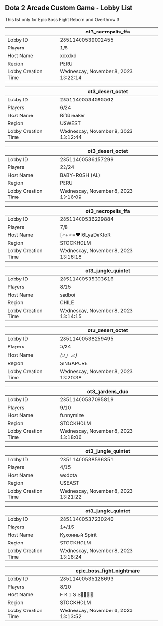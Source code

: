 ## Dota 2 Arcade Custom Game - Lobby List

This list only for Epic Boss Fight Reborn and Overthrow 3

|  | ot3_necropolis_ffa |
| ------ | ------ |
| Lobby ID | 28511400539002455 |
| Players | 1/8 |
| Host Name | xdxdxd |
| Region | PERU |
| Lobby Creation Time | Wednesday, November 8, 2023 13:22:14 |


|  | ot3_desert_octet |
| ------ | ------ |
| Lobby ID | 28511400534595562 |
| Players | 6/24 |
| Host Name | RiftBreaker |
| Region | USWEST |
| Lobby Creation Time | Wednesday, November 8, 2023 13:12:44 |


|  | ot3_desert_octet |
| ------ | ------ |
| Lobby ID | 28511400536157299 |
| Players | 22/24 |
| Host Name | BABY-ROSH (AL) |
| Region | PERU |
| Lobby Creation Time | Wednesday, November 8, 2023 13:16:09 |


|  | ot3_necropolis_ffa |
| ------ | ------ |
| Lobby ID | 28511400536229884 |
| Players | 7/8 |
| Host Name | [♂+♂=♥]6LyaDuKtoR |
| Region | STOCKHOLM |
| Lobby Creation Time | Wednesday, November 8, 2023 13:16:18 |


|  | ot3_jungle_quintet |
| ------ | ------ |
| Lobby ID | 28511400535303616 |
| Players | 8/15 |
| Host Name | sadboi |
| Region | CHILE |
| Lobby Creation Time | Wednesday, November 8, 2023 13:14:15 |


|  | ot3_desert_octet |
| ------ | ------ |
| Lobby ID | 28511400538259495 |
| Players | 5/24 |
| Host Name | _(:з」∠)_ |
| Region | SINGAPORE |
| Lobby Creation Time | Wednesday, November 8, 2023 13:20:38 |


|  | ot3_gardens_duo |
| ------ | ------ |
| Lobby ID | 28511400537095819 |
| Players | 9/10 |
| Host Name | funnymine |
| Region | STOCKHOLM |
| Lobby Creation Time | Wednesday, November 8, 2023 13:18:06 |


|  | ot3_jungle_quintet |
| ------ | ------ |
| Lobby ID | 28511400538596351 |
| Players | 4/15 |
| Host Name | wodota |
| Region | USEAST |
| Lobby Creation Time | Wednesday, November 8, 2023 13:21:22 |


|  | ot3_jungle_quintet |
| ------ | ------ |
| Lobby ID | 28511400537230240 |
| Players | 14/15 |
| Host Name | Кухонный Spirit |
| Region | STOCKHOLM |
| Lobby Creation Time | Wednesday, November 8, 2023 13:18:24 |


|  | epic_boss_fight_nightmare |
| ------ | ------ |
| Lobby ID | 28511400535128693 |
| Players | 8/10 |
| Host Name | F R 1 S S🐱‍👤🐱‍👤 |
| Region | STOCKHOLM |
| Lobby Creation Time | Wednesday, November 8, 2023 13:13:52 |


